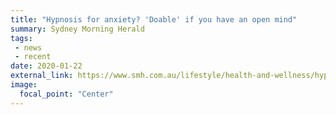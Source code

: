 ```yaml
---
title: "Hypnosis for anxiety? 'Doable' if you have an open mind"
summary: Sydney Morning Herald
tags:
 - news
 - recent
date: 2020-01-22
external_link: https://www.smh.com.au/lifestyle/health-and-wellness/hypnosis-for-anxiety-doable-if-you-have-an-open-mind-20200120-p53t3g.html
image:
  focal_point: "Center"
---
```

